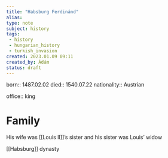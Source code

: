 ```yaml
---
title: "Habsburg Ferdinánd"
alias: 
type: note
subject: history
tags:
 - history
 - hungarian_history
 - turkish_invasion
created: 2023.01.09 09:11
created_by: Ádám
status: draft 
---
```

born:: 1487.02.02
died:: 1540.07.22
nationality:: Austrian

office:: king

# Family
His wife was [[Louis II]]’s sister and his sister was Louis’ widow

[[Habsburg]] dynasty